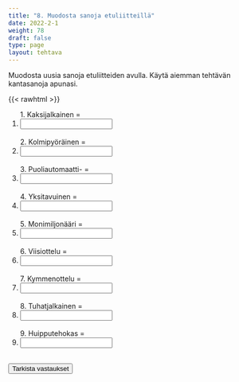 ```yaml
---
title: "8. Muodosta sanoja etuliitteillä"
date: 2022-2-1
weight: 78
draft: false
type: page
layout: tehtava
---
```


Muodosta uusia sanoja etuliitteiden avulla. Käytä aiemman tehtävän kantasanoja apunasi. 

{{< rawhtml >}}
<div class="tehtava">
<form autocomplete="off">
  <ol>
  
<section>
1. Kaksijalkainen = &nbsp;<li><input id="q1" type="text"/><span></span></li>&nbsp;
</section>
<section>
2. Kolmipyöräinen = &nbsp;<li><input id="q2" type="text"/><span></span></li>&nbsp;
</section>
<section>
3. Puoliautomaatti- = &nbsp;<li><input id="q3" type="text"/><span></span></li>&nbsp;
</section>
<section>
4. Yksitavuinen = &nbsp;<li><input id="q4" type="text"/><span></span></li>&nbsp;
</section>
<section>
5. Monimiljonääri = &nbsp;<li><input id="q5" type="text"/><span></span></li>&nbsp;
</section>
<section>
6. Viisiottelu = &nbsp;<li><input id="q6" type="text"/><span></span></li>&nbsp;
</section>
<section>
7. Kymmenottelu = &nbsp;<li><input id="q7" type="text"/><span></span></li>&nbsp;
</section>
<section>
8. Tuhatjalkainen =  &nbsp;<li><input id="q8" type="text"/><span></span></li>&nbsp;
</section>
<section>
9. Huipputehokas = &nbsp;<li><input id="q9" type="text"/><span></span></li>&nbsp;
</section>
</ol>
  
 <link rel="stylesheet" type="text/css" href="/css/kirjoita1.css"/>

<div id="buttonWrapper">
   <input type="submit" id="submit" value="Tarkista vastaukset" />
   </div>
</form>

</div>


<script>
var answers = {
  "q1": ["biped", "bipedal"],
  "q2": ["tricycle"],
  "q3": ["semiautomatic"],
  "q4": ["monosyllabic"],
  "q5": ["multimillionaire"],
  "q6": ["pentathlon"],
  "q7": ["decathlon"],
  "q8": ["millipede"],
  "q9": ["ultra-efficient", "ultraefficient"],
};

function markAnswers() {
  $("input[type='text']").each(function() {
    console.log($.inArray(this.value, answers[this.id]));
    if ($.inArray(this.value.toLowerCase().trim(), answers[this.id]) === -1) {
      $(this).parent()[0].setAttribute("class", "vaarin");
    } else {
      $(this).parent()[0].setAttribute("class", "oikein");
    }
  })
}

$("form").on("submit", function(e) {
  e.preventDefault();
  markAnswers();
});

const input = document.querySelector('.tehtava input');
const span = document.querySelector('.tehtava span');

document.querySelectorAll("input").forEach(elem => elem.addEventListener('input', function (event) {
    span.innerHTML = this.value.replace(/\s/g, '&nbsp;');
    this.style.width = span.offsetWidth + 'px';
}));

</script>
</rawhtml>